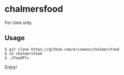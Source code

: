 # chalmersfood
For Unix only.

## Usage
````
$ git clone https://github.com/ericwenn/chalmersfood
$ cd chalmersfood
$ ./FoodPls
````
Enjoy!
